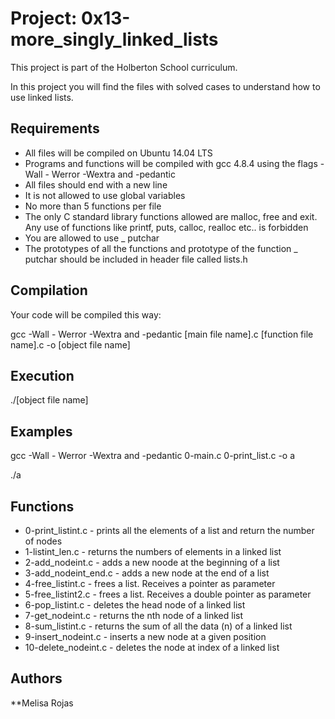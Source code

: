 # Project: 0x13-more_singly_linked_lists

This project is part of the Holberton School curriculum.

In this project you will find the files with solved cases to understand how to use linked lists.

## Requirements
* All files will be compiled on Ubuntu 14.04 LTS
* Programs and functions will be compiled with gcc 4.8.4 using the flags -Wall - Werror -Wextra and -pedantic
* All files should end with a new line
* It is not allowed to use global variables
* No more than 5 functions per file
* The only C standard library functions allowed are malloc, free and exit. Any use of functions like printf, puts, calloc, realloc etc.. is forbidden
* You are allowed to use _ putchar
* The prototypes of all the functions and prototype of the function _ putchar should be included in header file called lists.h

## Compilation

Your code will be compiled this way:

gcc -Wall - Werror -Wextra and -pedantic [main file name].c [function file name].c -o [object file name]

## Execution

./[object file name]

## Examples

gcc -Wall - Werror -Wextra and -pedantic 0-main.c 0-print_list.c -o a

./a

## Functions

* 0-print_listint.c - prints all the elements of a list and return the number of nodes
* 1-listint_len.c - returns the numbers of elements in a linked list
* 2-add_nodeint.c - adds a new noode at the beginning of a list
* 3-add_nodeint_end.c - adds a new node at the end of a list
* 4-free_listint.c - frees a list. Receives a pointer as parameter
* 5-free_listint2.c - frees a list. Receives a double pointer as parameter
* 6-pop_listint.c - deletes the head node of a linked list
* 7-get_nodeint.c - returns the nth node of a linked list
* 8-sum_listint.c - returns the sum of all the data (n) of a linked list
* 9-insert_nodeint.c - inserts a new node at a given position
* 10-delete_nodeint.c - deletes the node at index of a linked list

## Authors

**Melisa Rojas 

